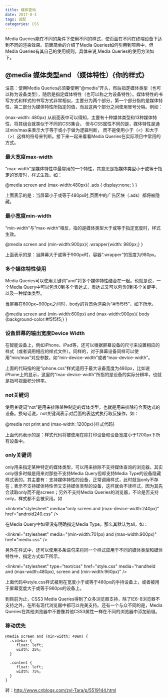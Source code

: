 ```yaml
---
title: 媒体查询
date: 2017-8-3
tags: 适配
categories: CSS
---
```

Media Queries能在不同的条件下使用不同的样式，使页面在不同在终端设备下达到不同的渲染效果。前面简单的介绍了Media Queries如何引用到项目中，但Media Queries有其自己的使用规则。具体来说,Media Queries的使用方法如下。

## @media 媒体类型and （媒体特性）{你的样式}

注意：使用Media Queries必须要使用“@media”开头，然后指定媒体类型（也可以称为设备类型），随后是指定媒体特性（也可以称之为设备特性）。媒体特性的书写方式和样式的书写方式非常相似，主要分为两个部分，第一个部分指的是媒体特性，第二部分为媒体特性所指定的值，而且这两个部分之间使用冒号分隔。例如：

(max-width: 480px)
从前面表中可以得知，主要有十种媒体类型和13种媒体特性，将其组合就类似于不同的CSS集合。
但与CSS属性不同的是，媒体特性是通过min/max来表示大于等于或小于做为逻辑判断，
而不是使用小于（<）和大于（>）这样的符号来判断。接下来一起来看看Media Queries在实际项目中常用的方式。

###  最大宽度max-width

“max-width”是媒体特性中最常用的一个特性，其意思是指媒体类型小于或等于指定的宽度时，样式生效。如：

@media screen and (max-width:480px){
 .ads {
   display:none;
  }
}

上面表示的是：当屏幕小于或等于480px时,页面中的广告区块（.ads）都将被隐藏。
### 最小宽度min-width

“min-width”与“max-width”相反，指的是媒体类型大于或等于指定宽度时，样式生效。

@media screen and (min-width:900px){
.wrapper{width: 980px;}
}

上面表示的是：当屏幕大于或等于900px时，容器“.wrapper”的宽度为980px。
### 多个媒体特性使用

Media Queries可以使用关键词"and"将多个媒体特性结合在一起。也就是说，一个Media Query中可以包含0到多个表达式，表达式又可以包含0到多个关键字，以及一种媒体类型。

当屏幕在600px~900px之间时，body的背景色渲染为“#f5f5f5”，如下所示。

@media screen and (min-width:600px) and (max-width:900px){
  body {background-color:#f5f5f5;}
}

### 设备屏幕的输出宽度Device Width

在智能设备上，例如iPhone、iPad等，还可以根据屏幕设备的尺寸来设置相应的样式（或者调用相应的样式文件）。同样的，对于屏幕设备同样可以使用“min/max”对应参数，如“min-device-width”或者“max-device-width”。

<link rel="stylesheet" media="screen and (max-device-width:480px)" href="iphone.css" />

上面的代码指的是“iphone.css”样式适用于最大设备宽度为480px，比如说iPhone上的显示，这里的“max-device-width”所指的是设备的实际分辨率，也就是指可视面积分辨率。
### not关键词

使用关键词“not”是用来排除某种制定的媒体类型，也就是用来排除符合表达式的设备。换句话说，not关键词表示对后面的表达式执行取反操作，如：

@media not print and (max-width: 1200px){样式代码}

上面代码表示的是：样式代码将被使用在除打印设备和设备宽度小于1200px下所有设备中。
### only关键词

only用来指定某种特定的媒体类型，可以用来排除不支持媒体查询的浏览器。其实only很多时候是用来对那些不支持Media Query但却支持Media Type的设备隐藏样式表的。其主要有：支持媒体特性的设备，正常调用样式，此时就当only不存在；表示不支持媒体特性但又支持媒体类型的设备，这样就会不读样式，因为其先会读取only而不是screen；另外不支持Media Queries的浏览器，不论是否支持only，样式都不会被采用。如

<linkrel="stylesheet" media="only screen and (max-device-width:240px)" href="android240.css" />

在Media Query中如果没有明确指定Media Type，那么其默认为all，如：

<linkrel="stylesheet" media="(min-width:701px) and (max-width:900px)" href="mediu.css" />

另外在样式中，还可以使用多条语句来将同一个样式应用于不同的媒体类型和媒体特性中，指定方式如下所示。

<linkrel="stylesheet" type="text/css" href="style.css" media="handheld and (max-width:480px), screen and (min-width:960px)" />

上面代码中style.css样式被用在宽度小于或等于480px的手持设备上，或者被用于屏幕宽度大于或等于960px的设备上。

到目前为止，CSS3 Media Queries得到了众多浏览器支持，除了IE6-8浏览器不支持之外，在所有现代浏览器中都可以完美支持。还有一个与众不同的是，Media Queries在其他浏览器中不要像其他CSS3属性一样在不同的浏览器中添加前缀。
### 移动优先

```
@media screen and (min-width: 40em) {
  .sidebar {
     float: left;
     width: 25%;
  }
  
  .content {
     float: left;
     width: 75%;
  }
}
```
转：http://www.cnblogs.com/zyl-Tara/p/5519144.html
